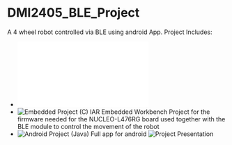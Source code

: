 # DMI2405_BLE_Project

A 4 wheel robot controlled via BLE using android App. Project Includes:

- ![Project Presentation](/UTILS/Presentation.pdf)
- ![Embedded Project (C)](/EmbeddedProjectC/)
IAR Embedded Workbench Project for the firmware needed for the NUCLEO-L476RG board used together with the BLE module to control the movement of the robot
- ![Android Project (Java)](/FinalProject/)
Full app for android
![Project Presentation](https://www.youtube.com/watch?v=EImDyGrUCVg&t=7s)
